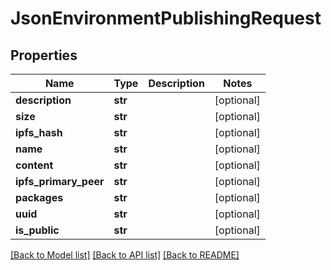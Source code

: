 # JsonEnvironmentPublishingRequest


## Properties
Name | Type | Description | Notes
------------ | ------------- | ------------- | -------------
**description** | **str** |  | [optional] 
**size** | **str** |  | [optional] 
**ipfs_hash** | **str** |  | [optional] 
**name** | **str** |  | [optional] 
**content** | **str** |  | [optional] 
**ipfs_primary_peer** | **str** |  | [optional] 
**packages** | **str** |  | [optional] 
**uuid** | **str** |  | [optional] 
**is_public** | **str** |  | [optional] 

[[Back to Model list]](../README.md#documentation-for-models) [[Back to API list]](../README.md#documentation-for-api-endpoints) [[Back to README]](../README.md)


